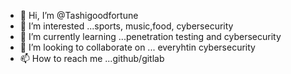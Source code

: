 - 👋 Hi, I’m @Tashigoodfortune
- 👀 I’m interested ...sports, music,food, cybersecurity 
- 🌱 I’m currently learning ...penetration testing and cybersecurity
- 💞️ I’m looking to collaborate on ... everyhtin cybersecurity
- 📫 How to reach me ...github/gitlab

<!---
Tashigoodfortune/Tashigoodfortune is a ✨ special ✨ repository because its `README.md` (this file) appears on your GitHub profile.
You can click the Preview link to take a look at your changes.
--->
